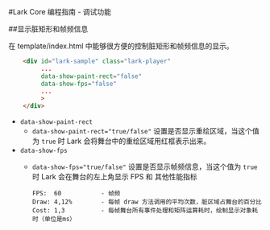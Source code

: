 #Lark Core 编程指南 - 调试功能

##显示脏矩形和帧频信息

在 template/index.html 中能够很方便的控制脏矩形和帧频信息的显示。

```html
    <div id="lark-sample" class="lark-player"
         ...
         data-show-paint-rect="false"
         data-show-fps="false" 
		 ...
		 >
    </div>
```

* `data-show-paint-rect`
	* `data-show-paint-rect="true/false"` 设置是否显示重绘区域，当这个值为 `true` 时
		Lark 会将舞台中的重绘区域用红框表示出来。
* `data-show-fps`
	* `data-show-fps="true/false"` 设置是否显示帧频信息，当这个值为 `true` 时
		Lark 会在舞台的左上角显示 FPS 和 其他性能指标

		```
		FPS:  60           - 帧频
		Draw: 4,12%        - 每帧 draw 方法调用的平均次数，脏区域占舞台的百分比
		Cost: 1,3          - 每帧舞台所有事件处理和矩阵运算耗时，绘制显示对象耗时（单位是ms） 
		```
